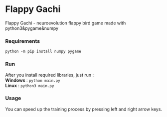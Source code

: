 # Flappy Gachi
Flappy Gachi - neuroevolution flappy bird game made with python3&amp;pygame&amp;numpy

### Requirements
```python -m pip install numpy pygame```

### Run
After you install required libraries, just run :  
**Windows** : ``python main.py``  
**Linux**   : ``python3 main.py``

### Usage
You can speed up the training process by pressing left and right arrow keys.

